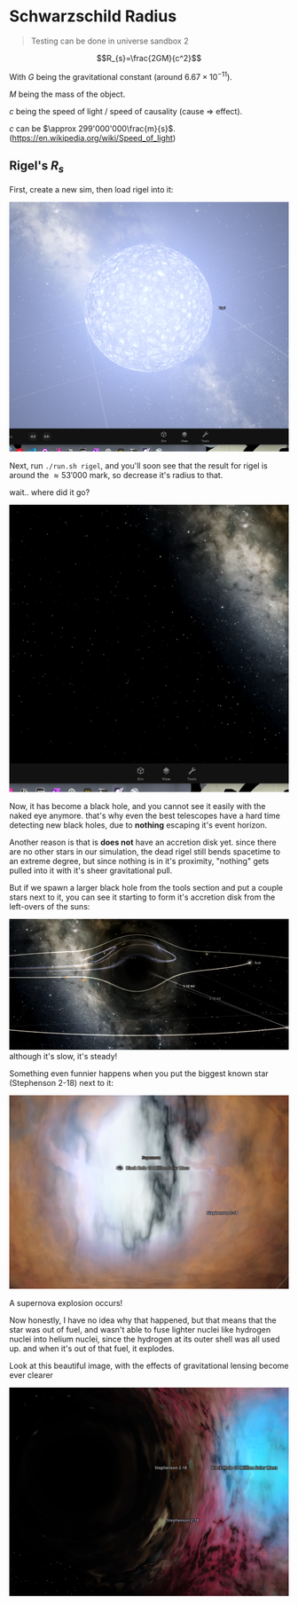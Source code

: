 # Schwarzschild Radius

> Testing can be done in universe sandbox 2

$$R_{s}=\frac{2GM}{c^2}$$

With $G$ being the gravitational constant (around $6.67\times10^{-11}$).

$M$ being the mass of the object.

$c$ being the speed of light / speed of causality (cause => effect).

$c$ can be $\approx 299'000'000\frac{m}{s}$. (https://en.wikipedia.org/wiki/Speed_of_light)

## Rigel's $R_s$

First, create a new sim, then load rigel into it:

![1715028843390](image/README/1715028843390.png)

Next, run `./run.sh rigel`, and you'll soon see that the result for rigel is around the $\approx 53'000$ mark, so decrease it's radius to that.

wait.. where did it go?

![1715028992669](image/README/1715028992669.png)

Now, it has become a black hole, and you cannot see it easily with the naked eye anymore. that's why even the best telescopes have a hard time detecting new black holes, due to **nothing** escaping it's event horizon.

Another reason is that is **does not** have an accretion disk yet. since there are no other stars in our simulation, the dead rigel still bends spacetime to an extreme degree, but since nothing is in it's proximity, "nothing" gets pulled into it with it's sheer gravitational pull.

But if we spawn a larger black hole from the tools section and put a couple stars next to it, you can see it starting to form it's accretion disk from the left-overs of the suns:

![1715029623852](image/README/1715029623852.png)although it's slow, it's steady!

Something even funnier happens when you put the biggest known star (Stephenson 2-18) next to it:

![1715029678650](image/README/1715029678650.png)

A supernova explosion occurs!

Now honestly, I have no idea why that happened, but that means that the star was out of fuel, and wasn't able to fuse lighter nuclei like hydrogen nuclei into helium nuclei, since the hydrogen at its outer shell was all used up. and when it's out of that fuel, it explodes.

Look at this beautiful image, with the effects of gravitational lensing become ever clearer

![1715030154148](image/README/1715030154148.png)
